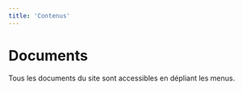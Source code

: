 ```yaml
---
title: 'Contenus'
---
```


# Documents

Tous les documents du site sont accessibles en dépliant les menus.

